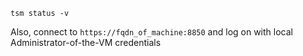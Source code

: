 `tsm status -v`

Also, connect to `https://fqdn_of_machine:8850` and log on with local Administrator-of-the-VM credentials
